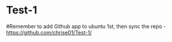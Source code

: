 # Test-1
#Remember to add Github app to ubuntu 1st, then sync the repo - https://github.com/chrise01/Test-1/
